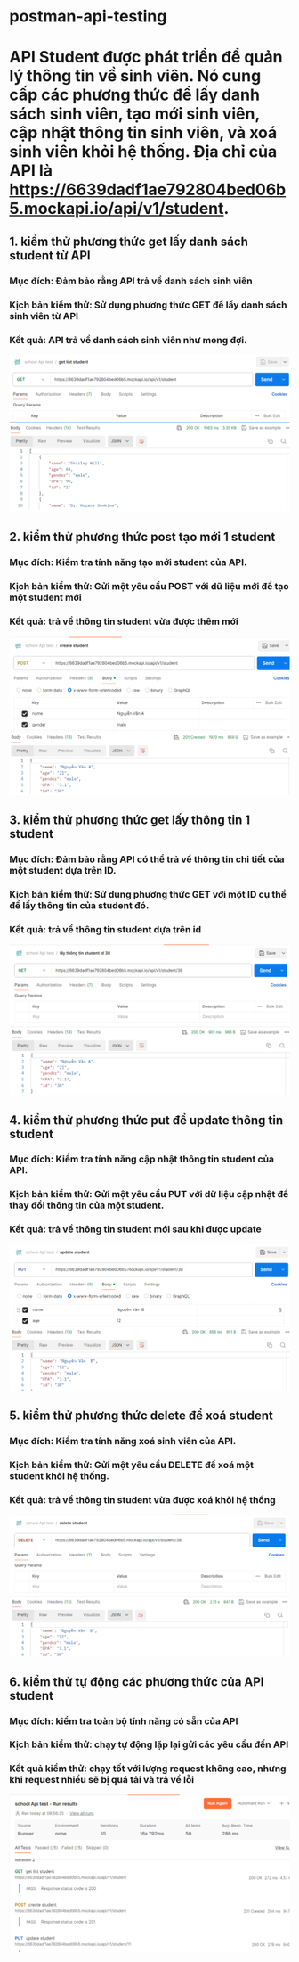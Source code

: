 # postman-api-testing

# API Student được phát triển để quản lý thông tin về sinh viên. Nó cung cấp các phương thức để lấy danh sách sinh viên, tạo mới sinh viên, cập nhật thông tin sinh viên, và xoá sinh viên khỏi hệ thống. Địa chỉ của API là https://6639dadf1ae792804bed06b5.mockapi.io/api/v1/student.
## 1. kiểm thử phương thức get lấy danh sách student từ API
### Mục đích: Đảm bảo rằng API trả về danh sách sinh viên
### Kịch bản kiểm thử: Sử dụng phương thức GET để lấy danh sách sinh viên từ API
### Kết quả: API trả về danh sách sinh viên như mong đợi.
![](https://github.com/Kiren855/postman-api-testing/blob/main/Screenshot%202024-05-07%20151109.png)

## 2. kiểm thử phương thức post tạo mới 1 student
### Mục đích: Kiểm tra tính năng tạo mới student của API.
### Kịch bản kiểm thử: Gửi một yêu cầu POST với dữ liệu mới để tạo một student mới 
### Kết quả: trả về thông tin student vừa được thêm mới
![](https://github.com/Kiren855/postman-api-testing/blob/main/Screenshot%202024-05-07%20151734.png)

## 3. kiểm thử phương thức get lấy thông tin 1 student
### Mục đích: Đảm bảo rằng API có thể trả về thông tin chi tiết của một student dựa trên ID.
### Kịch bản kiểm thử: Sử dụng phương thức GET với một ID cụ thể để lấy thông tin của student đó.
### Kết quả: trả về thông tin student dựa trên id
![](https://github.com/Kiren855/postman-api-testing/blob/main/Screenshot%202024-05-07%20152150.png)

## 4. kiểm thử phương thức put để update thông tin student
### Mục đích: Kiểm tra tính năng cập nhật thông tin student của API.
### Kịch bản kiểm thử: Gửi một yêu cầu PUT với dữ liệu cập nhật để thay đổi thông tin của một student.
### Kết quả: trả về thông tin student mới sau khi được update
![](https://github.com/Kiren855/postman-api-testing/blob/main/Screenshot%202024-05-07%20152718.png)

## 5. kiểm thử phương thức delete để xoá student
### Mục đích: Kiểm tra tính năng xoá sinh viên của API.
### Kịch bản kiểm thử: Gửi một yêu cầu DELETE để xoá một student khỏi hệ thống.
### Kết quả: trả về thông tin student vừa được xoá khỏi hệ thống
![](https://github.com/Kiren855/postman-api-testing/blob/main/Screenshot%202024-05-07%20152947.png)

## 6. kiểm thử tự động các phương thức của API student
### Mục đích: kiểm tra toàn bộ tính năng có sẵn của API
### Kịch bản kiểm thử: chạy tự động lặp lại gửi các yêu cầu đến API
### Kết quả kiểm thử: chạy tốt với lượng request không cao, nhưng khi request nhiều sẽ bị quá tải và trả về lỗi
![](https://github.com/Kiren855/postman-api-testing/blob/main/Screenshot%202024-05-13%20085800.png)

